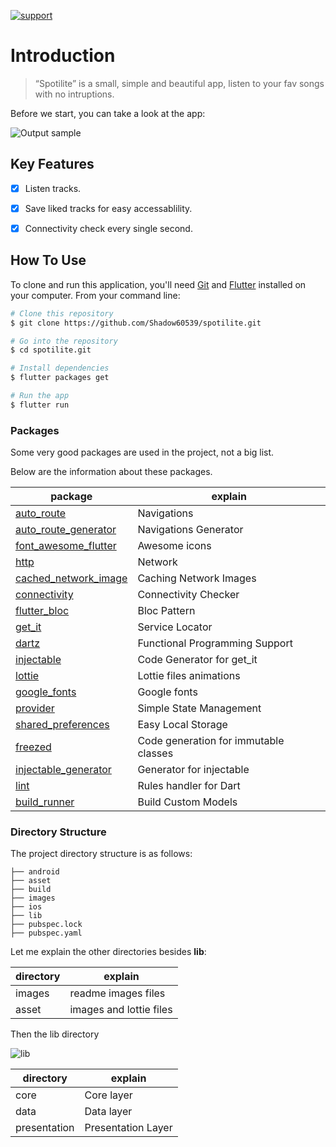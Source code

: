 
[![support](https://img.shields.io/badge/plateform-flutter%7Candroid%20studio-9cf?style=plastic&logo=appveyor)](https://github.com/Shadow60539/spotilite)

# Introduction

> “Spotilite”
is a small, simple and beautiful app,
listen to your fav songs with no intruptions.

Before we start, you can take a look at the app:

![Output sample](images/demo.gif)

## Key Features

- [x] Listen tracks.
- [x] Save liked tracks for easy accessablility.
- [x] Connectivity check every single second.


## How To Use

To clone and run this application, you'll need [Git](https://git-scm.com) and [Flutter](https://flutter.dev/docs/get-started/install) installed on your computer. From your command line:

```bash
# Clone this repository
$ git clone https://github.com/Shadow60539/spotilite.git

# Go into the repository
$ cd spotilite.git

# Install dependencies
$ flutter packages get

# Run the app
$ flutter run
```


### Packages


Some very good packages are used in the project, not a big list.


Below are the information about these packages.


package | explain
---|---
[auto_route](https://pub.flutter-io.cn/packages/auto_route) | Navigations
[auto_route_generator](https://pub.flutter-io.cn/packages/hive_generator) | Navigations Generator
[font_awesome_flutter](https://pub.flutter-io.cn/packages/font_awesome_flutter) | Awesome icons
[http](https://pub.flutter-io.cn/packages/table_calendar) | Network
[cached_network_image](https://pub.flutter-io.cn/packages/cached_network_image) | Caching Network Images
[connectivity](https://pub.flutter-io.cn/packages/connectivity) | Connectivity Checker
[flutter_bloc](https://pub.flutter-io.cn/packages/flutter_bloc) | Bloc Pattern
[get_it](https://pub.flutter-io.cn/packages/cget_it) | Service Locator
[dartz](https://pub.flutter-io.cn/packages/dartz) | Functional Programming Support
[injectable](https://pub.flutter-io.cn/packages/injectable) | Code Generator for get_it
[lottie](https://pub.flutter-io.cn/packages/lottie) | Lottie files animations
[google_fonts](https://pub.flutter-io.cn/packages/google_fonts) | Google fonts 
[provider](https://pub.flutter-io.cn/packages/provider) | Simple State Management
[shared_preferences](https://pub.flutter-io.cn/packages/shared_preferences) | Easy Local Storage
[freezed](https://pub.flutter-io.cn/packages/freezed) | Code generation for immutable classes
[injectable_generator](https://pub.flutter-io.cn/packages/injectable_generator) | Generator for injectable
[lint](https://pub.flutter-io.cn/packages/lint) | Rules handler for Dart
[build_runner](https://pub.flutter-io.cn/packages/build_runner) | Build Custom Models

### Directory Structure

The project directory structure is as follows:

```
├── android
├── asset
├── build
├── images
├── ios
├── lib
├── pubspec.lock
├── pubspec.yaml

```


Let me explain the other directories besides **lib**:

directory | explain
---|---
images | readme images files
asset | images and lottie files

Then the lib directory


![lib](assets/images/lib.png)



directory | explain
---|---
core | Core layer
data | Data layer
presentation | Presentation Layer

